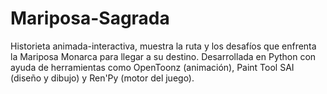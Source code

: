 # Mariposa-Sagrada
Historieta animada-interactiva, muestra la ruta y los desafíos que enfrenta la Mariposa Monarca para llegar a su destino. Desarrollada en Python con ayuda de herramientas como OpenToonz (animación), Paint Tool SAI (diseño y dibujo) y Ren'Py (motor del juego).
